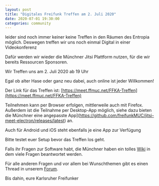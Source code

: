```yaml
---
layout: post
title: "Digitales Freifunk Treffen am 2. Juli 2020"
date: 2020-07-01 19:30:00
categories: community
---
```


leider sind noch immer keiner keine Treffen in den Räumen des Entropia möglich. Deswegen treffen wir uns noch einmal Digital in einer Videokonferenz

Dafür werden wir wieder die Münchner Jitsi Plattform nutzen, für die wir bereits Ressourcen Sponsoren.

Wir Treffen uns am 2. Juli 2020 ab 19 Uhr

Egal ob alter Hase oder ganz neu dabei, auch online ist jeder Willkommen!

<!--*-->
Der Link für das Treffen ist: [https://meet.ffmuc.net/FFKA-Treffen](https://meet.ffmuc.net/FFKA-Treffen)

Teilnehmen kann per Browser erfolgen, mittlerweile auch mit Firefox.
Außerdem ist die Teilnahme per Desktop-App möglich, siehe dazu bieten die Münchner eine angepasste App](https://github.com/freifunkMUC/jitsi-meet-electron/releases/latest) an.

Auch für Android und iOS steht ebenfalls je eine App zur Verfügung

Bitte testet euer Setup bevor das Treffen los geht.

Falls ihr Fragen zur Software habt, die Münchner haben ein tolles [Wiki](https://ffmuc.net/wiki/doku.php?id=knb:meet) in dem viele Fragen beantwortet werden.

Für alle anderen Fragen und vor allem bei Wunschthemen gibt es einen Thread in unserem [Forum](https://forum.ortenau.freifunk.net/t/freifunk-treffen-am-2-juli-2020/587).


Bis dahin,
eure Karlsruher Freifunker